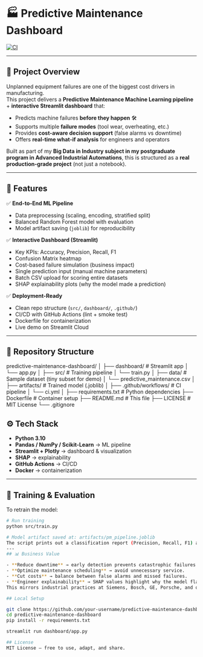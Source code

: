 # 🏭 Predictive Maintenance Dashboard  

[![CI](https://github.com/your-username/predictive-maintenance-dashboard/actions/workflows/ci.yml/badge.svg)](https://github.com/guilherme-leite-eng/predictive-maintenance-dashboard/actions)  

---

## 📌 Project Overview  
Unplanned equipment failures are one of the biggest cost drivers in manufacturing.  
This project delivers a **Predictive Maintenance Machine Learning pipeline** + **interactive Streamlit dashboard** that:  

- Predicts machine failures **before they happen** 🛠️  
- Supports multiple **failure modes** (tool wear, overheating, etc.)  
- Provides **cost-aware decision support** (false alarms vs downtime)  
- Offers **real-time what-if analysis** for engineers and operators  

Built as part of my **Big Data in Industry subject in my postgraduate program in Advanced Industrial Automations**, this is structured as a **real production-grade project** (not just a notebook).  

---

## 🚀 Features  

✅ **End-to-End ML Pipeline**  
- Data preprocessing (scaling, encoding, stratified split)  
- Balanced Random Forest model with evaluation  
- Model artifact saving (`joblib`) for reproducibility  

✅ **Interactive Dashboard (Streamlit)**  
- Key KPIs: Accuracy, Precision, Recall, F1  
- Confusion Matrix heatmap  
- Cost-based failure simulation (business impact)  
- Single prediction input (manual machine parameters)  
- Batch CSV upload for scoring entire datasets  
- SHAP explainability plots (why the model made a prediction)  

✅ **Deployment-Ready**  
- Clean repo structure (`src/`, `dashboard/`, `.github/`)  
- CI/CD with GitHub Actions (lint + smoke test)  
- Dockerfile for containerization  
- Live demo on Streamlit Cloud  

---

## 📂 Repository Structure  
predictive-maintenance-dashboard/
│
├── dashboard/ # Streamlit app
│ └── app.py
│
├── src/ # Training pipeline
│ └── train.py
│
├── data/ # Sample dataset (tiny subset for demo)
│ └── predictive_maintenance.csv
│
├── artifacts/ # Trained model (.joblib)
│
├── .github/workflows/ # CI pipeline
│ └── ci.yml
│
├── requirements.txt # Python dependencies
├── Dockerfile # Container setup
├── README.md # This file
├── LICENSE # MIT License
└── .gitignore

## ⚙️ Tech Stack  

- **Python 3.10**  
- **Pandas / NumPy / Scikit-Learn** → ML pipeline  
- **Streamlit + Plotly** → dashboard & visualization  
- **SHAP** → explainability  
- **GitHub Actions** → CI/CD  
- **Docker** → containerization  

---

## 🔬 Training & Evaluation  

To retrain the model:  
```bash
# Run training
python src/train.py

# Model artifact saved at: artifacts/pm_pipeline.joblib
The script prints out a classification report (Precision, Recall, F1) and updates the trained model in artifacts/
---
## 📊 Business Value

- **Reduce downtime** → early detection prevents catastrophic failures.
- **Optimize maintenance scheduling** → avoid unnecessary service.
- **Cut costs** → balance between false alarms and missed failures.
- **Engineer explainability** → SHAP values highlight why the model flagged risk.
This mirrors industrial practices at Siemens, Bosch, GE, Porsche, and other leaders in predictive analytics.

## Local Setup

git clone https://github.com/your-username/predictive-maintenance-dashboard.git
cd predictive-maintenance-dashboard
pip install -r requirements.txt

streamlit run dashboard/app.py

## License
MIT License — free to use, adapt, and share.
